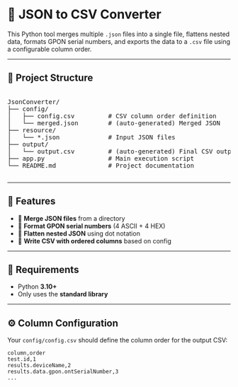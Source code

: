 # 🧩 JSON to CSV Converter

This Python tool merges multiple `.json` files into a single file, 
flattens nested data, formats GPON serial numbers, and exports 
the data to a `.csv` file using a configurable column order.

---

## 📁 Project Structure

<pre> 
JsonConverter/
├── config/
│   ├── config.csv         # CSV column order definition
│   └── merged.json        # (auto-generated) Merged JSON
├── resource/
│   └── *.json             # Input JSON files
├── output/
│   └── output.csv         # (auto-generated) Final CSV output
├── app.py                 # Main execution script
└── README.md              # Project documentation
 </pre>


---

## 🚀 Features

- 🔁 **Merge JSON files** from a directory
- 🔧 **Format GPON serial numbers** (4 ASCII + 4 HEX)
- 📐 **Flatten nested JSON** using dot notation
- 🧾 **Write CSV with ordered columns** based on config

---

## 🔧 Requirements

- Python **3.10+**
- Only uses the **standard library**

---

## ⚙️ Column Configuration

Your `config/config.csv` should define the column order for the output CSV:

```csv
column,order
test.id,1
results.deviceName,2
results.data.gpon.ontSerialNumber,3
...
